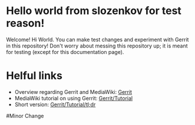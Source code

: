 # Hello world from slozenkov for test reason!
Welcome!
Hi World.
You can make test changes and experiment with Gerrit in this repository!
Don't worry about messing this repository up; it is meant for testing (except for this documentation page).


# Helful links
- Overview regarding Gerrit and MediaWiki: [Gerrit](https://www.mediawiki.org/wiki/Gerrit)
- MediaWiki tutorial on using Gerrit: [Gerrit/Tutorial](https://www.mediawiki.org/wiki/Gerrit/Tutorial)
- Short version: [Gerrit/Tutorial/tl;dr](https://www.mediawiki.org/wiki/Gerrit/Tutorial/tl;dr)

#Minor Change
